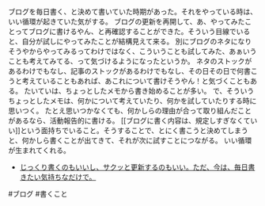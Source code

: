 ブログを毎日書く、と決めて書いていた時期があった。それをやっている時は、いい循環が起きていた気がする。
ブログの更新を再開して、あ、やってみたことってブログに書けるやん、と再確認することができた。そういう目線でいると、自分が試しにやってみたことが結構見えて来る。
別にブログのネタになりそうやからやってみるってわけではなく、こういうことも試してみた、あぁいうことも考えてみてる、って気づけるようになったというか。
ネタのストックがあるわけでもなし、記事のストックがあるわけでもなし、その日その日で何書こうと考えていることもあれば、あこれについて書けそうやん！と気づくこともある。
たいていは、ちょっとしたメモから書き始めることが多い。
で、そういうちょっとしたメモは、何かについて考えていたり、何かを試していたりする時に思いつく。
たとえ思いつかなくても、何かしらの理由が合って取り組んだことがあるなら、活動報告的に書ける。
[[ブログに書く内容は、規定しすぎなくていい]]という面持ちでいること。そうすることで、とにく書こうと決めてしまうと、何かしら書くことが出てきて、それが次に試すことにつながる。
いい循環が生まれてくれる。

- [じっくり書くのもいいし、サクッと更新するのもいい。ただ、今は、毎日書きたい気持ちなだけで。](https://choiyaki.com/p643)

#ブログ #書くこと 